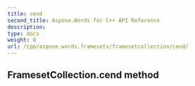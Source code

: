 ```yaml
---
title: cend
second_title: Aspose.Words for C++ API Reference
description: 
type: docs
weight: 0
url: /cpp/aspose.words.framesets/framesetcollection/cend/
---
```

## FramesetCollection.cend method




